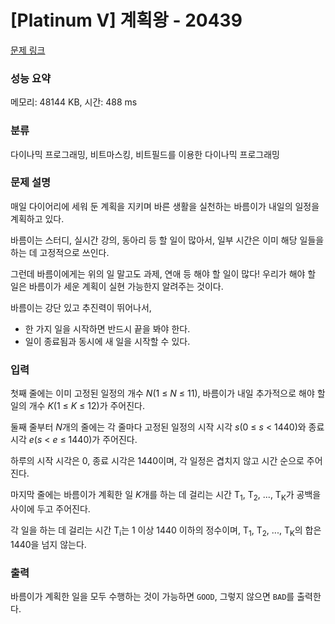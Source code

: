 # [Platinum V] 계획왕 - 20439 

[문제 링크](https://www.acmicpc.net/problem/20439) 

### 성능 요약

메모리: 48144 KB, 시간: 488 ms

### 분류

다이나믹 프로그래밍, 비트마스킹, 비트필드를 이용한 다이나믹 프로그래밍

### 문제 설명

<p>매일 다이어리에 세워 둔 계획을 지키며 바른 생활을 실천하는 바름이가 내일의 일정을 계획하고 있다.</p>

<p>바름이는 스터디, 실시간 강의, 동아리 등 할 일이 많아서, 일부 시간은 이미 해당 일들을 하는 데 고정적으로 쓰인다.</p>

<p>그런데 바름이에게는 위의 일 말고도 과제, 연애 등 해야 할 일이 많다! 우리가 해야 할 일은 바름이가 세운 계획이 실현 가능한지 알려주는 것이다.</p>

<p>바름이는 강단 있고 추진력이 뛰어나서,</p>

<ul>
	<li>한 가지 일을 시작하면 반드시 끝을 봐야 한다.</li>
	<li>일이 종료됨과 동시에 새 일을 시작할 수 있다.</li>
</ul>

### 입력 

 <p>첫째 줄에는 이미 고정된 일정의 개수 <em>N</em>(1 ≤ <em>N</em> ≤ 11), 바름이가 내일 추가적으로 해야 할 일의 개수 <em>K</em>(1 ≤ <em>K</em> ≤ 12)가 주어진다.</p>

<p>둘째 줄부터 <em>N</em>개의 줄에는 각 줄마다 고정된 일정의 시작 시각 <em>s</em>(0 ≤ <em>s </em> < 1440)와 종료 시각 <em>e</em>(<em>s</em> < <em>e</em> ≤ 1440)가 주어진다.</p>

<p>하루의 시작 시각은 0, 종료 시각은 1440이며, 각 일정은 겹치지 않고 시간 순으로 주어진다.</p>

<p>마지막 줄에는 바름이가 계획한 일 <em>K</em>개를 하는 데 걸리는 시간 T<sub>1</sub>, T<sub>2</sub>, ..., T<sub>K</sub>가 공백을 사이에 두고 주어진다.</p>

<p>각 일을 하는 데 걸리는 시간 T<sub>i</sub>는 1 이상 1440 이하의 정수이며, T<sub>1</sub>, T<sub>2</sub>, ..., T<sub>K</sub>의 합은 1440을 넘지 않는다.</p>

### 출력 

 <p>바름이가 계획한 일을 모두 수행하는 것이 가능하면 <code>GOOD</code>, 그렇지 않으면 <code>BAD</code>를 출력한다.</p>

